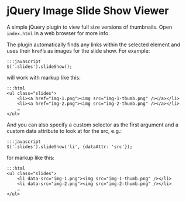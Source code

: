 
jQuery Image Slide Show Viewer
==============================

A simple jQuery plugin to view full size versions of thumbnails. Open `index.html` in a web browser for more info.

The plugin automatically finds any links within the selected element and uses their `href`’s as images for the slide show. For example:

    :::javascript
    $('.slides').slideShow();

will work with markup like this:

    :::html
    <ul class="slides">
        <li><a href="img-1.png"><img src="img-1-thumb.png" /></a></li>
        <li><a href="img-2.png"><img src="img-2-thumb.png" /></a></li>
        …
    </ul>

And you can also specify a custom selector as the first argument and a custom data attribute to look at for the src, e.g.:

    :::javascript
    $('.slides').slideShow('li', {dataAttr: 'src'});

for markup like this:

    :::html
    <ul class="slides">
        <li data-src="img-1.png"><img src="img-1-thumb.png" /></li>
        <li data-src="img-2.png"><img src="img-2-thumb.png" /></li>
        …
    </ul>
